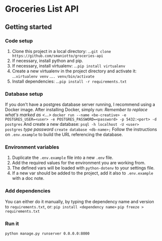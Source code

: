 # Groceries List API


## Getting started

### Code setup
1. Clone this project in a local directory:
...`git clone https://github.com/smaniotto/groceries-api`
1. If necessary, install python and pip.
1. If necessary, install virtualenv:
...`pip install virtualenv`
1. Create a new virtualenv in the project directory and activate it:
...`virtualenv venv`
...`. venv/bin/activate`
1. Install dependencies:
...`pip install -r requirements.txt`

### Database setup
If you don't have a postgres database server running, I recommend using a Docker image. After installing Docker, simply run:
_Remember to replace what's marked as <...>_
`docker run --name <be-creative> -e POSTGRES_USER=<user> -e POSTGRES_PASSWORD=<password> -p 5432:<port> -d postgres`
And create a new database:
`psql -h localhost -U <user> postgres`
_type password_
`create database <db-name>;`
Follow the instructions on `.env.example` to build the URL referencing the database.

### Environment variables
1. Duplicate the `.env.example` file into a new `.env` file.
1. Add the required values for the environment you are working from.
1. The defined vars will be loaded with `python-dotenv` to your settings file.
1. If a new var should be added to the project, add it also to `.env.example` with a doc note.

### Add dependencies
You can either do it manually, by typing the dependency name and version to `requirements.txt`, or:
`pip install <dependency name>`
`pip freeze > requirements.txt`

### Run it
`python manage.py runserver 0.0.0.0:8000`
